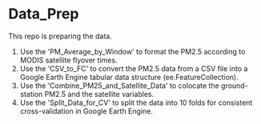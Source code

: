 # Data_Prep
This repo is preparing the data.
1) Use the 'PM_Average_by_Window' to format the PM2.5 according to MODIS satellite flyover times.
2) Use the 'CSV_to_FC' to convert the PM2.5 data from a CSV file into a Google Earth Engine tabular data structure (ee.FeatureCollection).
3) Use the 'Combine_PM25_and_Satellite_Data' to colocate the ground-station PM2.5 and the satellite variables.
4) Use the 'Split_Data_for_CV' to split the data into 10 folds for consistent cross-validation in Google Earth Engine.
